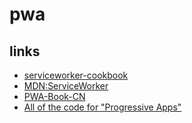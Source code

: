 # pwa


## links

+	[serviceworker-cookbook](https://github.com/mozilla/serviceworker-cookbook)
+	[MDN:ServiceWorker](https://developer.mozilla.org/zh-CN/docs/Web/API/ServiceWorker)
+	[PWA-Book-CN](https://github.com/SangKa/PWA-Book-CN)
+	[All of the code for "Progressive Apps"](https://github.com/deanhume/progressive-web-apps-book)
